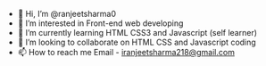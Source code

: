 - 👋 Hi, I’m @ranjeetsharma0
- 👀 I’m interested in Front-end web developing
- 🌱 I’m currently learning HTML CSS3 and Javascript (self learner)
- 💞️ I’m looking to collaborate on HTML CSS and Javascript coding
- 📫 How to reach me Email - iranjeetsharma218@gmail.com

<!---
ranjeetsharma0/ranjeetsharma0 is a ✨ special ✨ repository because its `README.md` (this file) appears on your GitHub profile.
You can click the Preview link to take a look at your changes.
--->
